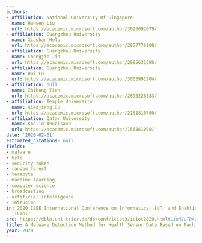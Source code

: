 ```yaml
---
authors:
- affiliation: National University Of Singapore
  name: Hanwen Liu
  url: https://academic.microsoft.com/author/3025092079/
- affiliation: Guangzhou University
  name: Xiaohan Helu
  url: https://academic.microsoft.com/author/2957776108/
- affiliation: Guangzhou University
  name: Chengjie Jin
  url: https://academic.microsoft.com/author/2995631686/
- affiliation: Guangzhou University
  name: Hui Lu
  url: https://academic.microsoft.com/author/3003991904/
- affiliation: null
  name: Zhihong Tian
  url: https://academic.microsoft.com/author/2896228333/
- affiliation: Temple University
  name: Xiaojiang Du
  url: https://academic.microsoft.com/author/2161810700/
- affiliation: Qatar University
  name: Khalid Abualsaud
  url: https://academic.microsoft.com/author/156861098/
date: '2020-02-01'
estimated_citations: null
fields:
- malware
- byte
- security token
- random forest
- terabyte
- machine learning
- computer science
- broadcasting
- artificial intelligence
- intrusion
in: 2020 IEEE International Conference on Informatics, IoT, and Enabling Technologies
  (ICIoT)
src: https://dblp.uni-trier.de/db/conf/iciot3/iciot2020.html#LiuHJLTDA20
title: A Malware Detection Method for Health Sensor Data Based on Machine Learning
year: 2020
---
```

